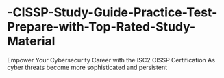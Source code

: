 # -CISSP-Study-Guide-Practice-Test-Prepare-with-Top-Rated-Study-Material
Empower Your Cybersecurity Career with the ISC2 CISSP Certification As cyber threats become more sophisticated and persistent
